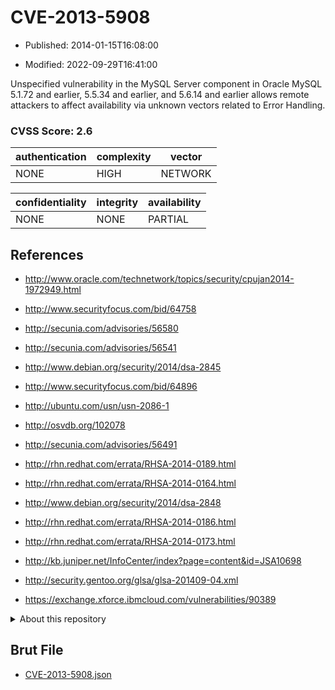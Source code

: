 # CVE-2013-5908

- Published: 2014-01-15T16:08:00

- Modified: 2022-09-29T16:41:00

Unspecified vulnerability in the MySQL Server component in Oracle MySQL 5.1.72 and earlier, 5.5.34 and earlier, and 5.6.14 and earlier allows remote attackers to affect availability via unknown vectors related to Error Handling.

### CVSS Score: **2.6**

| authentication | complexity | vector |
| --- | --- | --- |
| NONE | HIGH | NETWORK |

| confidentiality | integrity | availability |
| --- | --- | --- |
| NONE | NONE | PARTIAL |

## References

* http://www.oracle.com/technetwork/topics/security/cpujan2014-1972949.html

* http://www.securityfocus.com/bid/64758

* http://secunia.com/advisories/56580

* http://secunia.com/advisories/56541

* http://www.debian.org/security/2014/dsa-2845

* http://www.securityfocus.com/bid/64896

* http://ubuntu.com/usn/usn-2086-1

* http://osvdb.org/102078

* http://secunia.com/advisories/56491

* http://rhn.redhat.com/errata/RHSA-2014-0189.html

* http://rhn.redhat.com/errata/RHSA-2014-0164.html

* http://www.debian.org/security/2014/dsa-2848

* http://rhn.redhat.com/errata/RHSA-2014-0186.html

* http://rhn.redhat.com/errata/RHSA-2014-0173.html

* http://kb.juniper.net/InfoCenter/index?page=content&id=JSA10698

* http://security.gentoo.org/glsa/glsa-201409-04.xml

* https://exchange.xforce.ibmcloud.com/vulnerabilities/90389

<details>
<summary>About this repository</summary> 

  This repository is part of the project [Live Hack CVE](https://github.com/Live-Hack-CVE). Main website can be found [www.live-hack.org](https://www.live-hack.org) 
  
  Made by [Sn0wAlice](https://github.com/Sn0wAlice) for the people that care about security and need to have a feed of the latest CVEs. Hope you enjoy it, don't forget to star the repo and follow me on [Twitter](https://twitter.com/Sn0wAlice) and [Github](https://github.com/Sn0wAlice). And that is my [personnal website](https://www.alice-snow.me/)

  - [Home Page](https://github.com/Live-Hack-CVE)
  - [Framework](https://github.com/Live-Hack-CVE/cve-framework)
  - [CVE database](https://github.com/Live-Hack-CVE/full_database)
  - [Changelog](https://github.com/Live-Hack-CVE/Changelog)
</details>

## Brut File

* [CVE-2013-5908.json](https://raw.githubusercontent.com/Live-Hack-CVE/full_database/main/cves/2013/CVE-2013-5908.json)

